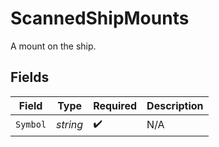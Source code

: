 # ScannedShipMounts

A mount on the ship.


## Fields

| Field              | Type               | Required           | Description        |
| ------------------ | ------------------ | ------------------ | ------------------ |
| `Symbol`           | *string*           | :heavy_check_mark: | N/A                |